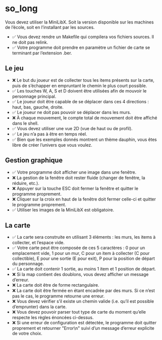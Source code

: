 # so_long
Vous devez utiliser la MiniLibX. Soit la version disponible sur les machines de
l’école, soit en l’installant par les sources.

- ✅ Vous devez rendre un Makefile qui compilera vos fichiers sources. Il ne doit pas relink.
- ✅ Votre programme doit prendre en paramètre un fichier de carte se terminant par l’extension .ber.

## Le jeu
- ❌ Le but du joueur est de collecter tous les items présents sur la carte, puis de s’échapper en empruntant le chemin le plus court possible.
- ✅ Les touches W, A, S et D doivent être utilisées afin de mouvoir le personnage principal.
- ✅ Le joueur doit être capable de se déplacer dans ces 4 directions : haut, bas, gauche, droite.
- ✅ Le joueur ne doit pas pouvoir se déplacer dans les murs.
- ❌ À chaque mouvement, le compte total de mouvement doit être affiché dans le shell.
- ✅ Vous devez utiliser une vue 2D (vue de haut ou de profil).
- ✅ Le jeu n’a pas à être en temps réel.
- ✅ Bien que les exemples donnés montrent un thème dauphin, vous êtes libre de créer l’univers que vous voulez.

## Gestion graphique
- ✅ Votre programme doit afficher une image dans une fenêtre.
- ❌ La gestion de la fenêtre doit rester fluide (changer de fenêtre, la réduire, etc.).
- ❌ Appuyer sur la touche ESC doit fermer la fenêtre et quitter le programme proprement.
- ❌ Cliquer sur la croix en haut de la fenêtre doit fermer celle-ci et quitter le programme proprement.
- ✅ Utiliser les images de la MiniLibX est obligatoire.

## La carte
- ✅ La carte sera construite en utilisant 3 éléments : les murs, les items à collecter,
	et l’espace vide.
- ✅ Votre carte peut être composée de ces 5 caractères :
	0 pour un emplacement vide,
	1 pour un mur,
	C pour un item à collecter (C pour collectible),
	E pour une sortie (E pour exit),
	P pour la position de départ du personnage.
- ✅ La carte doit contenir 1 sortie, au moins 1 item et 1 position de départ.
- ❌ Si la map contient des doublons, vous devez afficher un message d’erreur.
- ❌ La carte doit être de forme rectangulaire.
- ❌ La carte doit être fermée en étant encadrée par des murs. Si ce n’est pas le cas, le programme retourne une erreur.
- ❌ Vous devez vérifier s’il existe un chemin valide (i.e. qu’il est possible d’emprunter) dans la carte.
- ❌ Vous devez pouvoir parser tout type de carte du moment qu’elle respecte les règles énoncées ci-dessus.
- ❌ Si une erreur de configuration est détectée, le programme doit quitter proprement et retourner "Error\n" suivi d’un message d’erreur explicite de votre choix.
